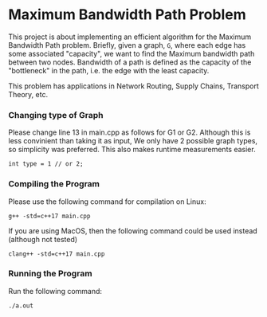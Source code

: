 # Maximum Bandwidth Path Problem
This project is about implementing an efficient algorithm for the Maximum Bandwidth Path problem. Briefly, given a graph, `G`, where each edge has some
associated "capacity", we want to find the Maximum bandwidth path between two nodes. Bandwidth of a path is defined as the capacity of the "bottleneck" in
the path, i.e. the edge with the least capacity.

This problem has applications in Network Routing, Supply Chains, Transport Theory, etc.

### Changing type of Graph
Please change line 13 in main.cpp as follows for G1 or G2. Although this is less convinient than taking it as input,
We only have 2 possible graph types, so simplicity was preferred. This also makes runtime measurements easier.

```int type = 1 // or 2;```

### Compiling the Program
Please use the following command for compilation on Linux:

```g++ -std=c++17 main.cpp```

If you are using MacOS, then the following command could be used instead (although not tested)

```clang++ -std=c++17 main.cpp```

### Running the Program
Run the following command:

```./a.out```
